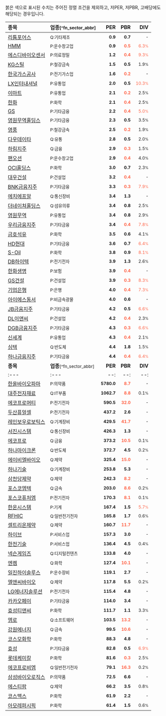 붉은 색으로 표시된 수치는 주어진 정렬 조건을 제외하고, 저PER, 저PBR, 고배당에도 해당되는 경우입니다.

| **종목** | **업종**<small>[^fn_sector_abbr]</small> | **PER** | **PBR** | **DIV** |
| :--- | :--- | --: | --: | --: |
| [리튬포어스](/073570/) | <small>Q:기타제조</small> | <small>**0.9**</small> | **<small>0.7</small>** | <small>-</small> |
| [HMM](/011200/) | <small>P:운수창고업</small> | <small>**0.9**</small> | **<small><span style="color:tomato">0.5</span></small>** | <small><span style="color:tomato">6.3<small>%</small></span></small> |
| [에스디바이오센서](/137310/) | <small>P:의료정밀</small> | <small>**1.2**</small> | **<small><span style="color:tomato">0.4</span></small>** | <small><span style="color:tomato">9.3<small>%</small></span></small> |
| [KG스틸](/016380/) | <small>P:철강금속</small> | <small>**1.5**</small> | **<small>0.5</small>** | <small>1.9<small>%</small></small> |
| [한국가스공사](/036460/) | <small>P:전기가스업</small> | <small>**1.6**</small> | **<small><span style="color:tomato">0.2</span></small>** | <small>-</small> |
| [LX인터내셔널](/001120/) | <small>P:유통업</small> | <small>**2.0**</small> | **<small>0.5</small>** | <small><span style="color:tomato">10.3<small>%</small></span></small> |
| [이마트](/139480/) | <small>P:유통업</small> | <small>**2.1**</small> | **<small><span style="color:tomato">0.2</span></small>** | <small>2.5<small>%</small></small> |
| [한화](/000880/) | <small>P:화학</small> | <small>**2.1**</small> | **<small><span style="color:tomato">0.4</span></small>** | <small>2.5<small>%</small></small> |
| [GS](/078930/) | <small>P:기타금융</small> | <small>**2.2**</small> | **<small><span style="color:tomato">0.4</span></small>** | <small><span style="color:tomato">5.0<small>%</small></span></small> |
| [영원무역홀딩스](/009970/) | <small>P:기타금융</small> | <small>**2.3**</small> | **<small>0.5</small>** | <small>3.5<small>%</small></small> |
| [영풍](/000670/) | <small>P:철강금속</small> | <small>**2.5**</small> | **<small><span style="color:tomato">0.2</span></small>** | <small>1.9<small>%</small></small> |
| [다우데이타](/032190/) | <small>Q:유통</small> | <small>**2.8**</small> | **<small>0.5</small>** | <small>2.0<small>%</small></small> |
| [하림지주](/003380/) | <small>Q:금융</small> | <small>**2.9**</small> | **<small><span style="color:tomato">0.3</span></small>** | <small>1.5<small>%</small></small> |
| [팬오션](/028670/) | <small>P:운수창고업</small> | <small>**2.9**</small> | **<small><span style="color:tomato">0.4</span></small>** | <small>4.0<small>%</small></small> |
| [OCI홀딩스](/010060/) | <small>P:화학</small> | <small>**3.0**</small> | **<small>0.7</small>** | <small>2.3<small>%</small></small> |
| [대우건설](/047040/) | <small>P:건설업</small> | <small>**3.2**</small> | **<small><span style="color:tomato">0.4</span></small>** | <small>-</small> |
| [BNK금융지주](/138930/) | <small>P:기타금융</small> | <small>**3.3**</small> | **<small><span style="color:tomato">0.3</span></small>** | <small><span style="color:tomato">7.9<small>%</small></span></small> |
| [에치에프알](/230240/) | <small>Q:통신장비</small> | <small>**3.4**</small> | **<small>1.3</small>** | <small>-</small> |
| [더네이쳐홀딩스](/298540/) | <small>Q:섬유의류</small> | <small>**3.4**</small> | **<small>0.8</small>** | <small>2.5<small>%</small></small> |
| [영원무역](/111770/) | <small>P:유통업</small> | <small>**3.4**</small> | **<small>0.8</small>** | <small>2.9<small>%</small></small> |
| [우리금융지주](/316140/) | <small>P:기타금융</small> | <small>**3.4**</small> | **<small><span style="color:tomato">0.4</span></small>** | <small><span style="color:tomato">7.8<small>%</small></span></small> |
| [금호석유](/011780/) | <small>P:화학</small> | <small>**3.5**</small> | **<small>0.6</small>** | <small>4.1<small>%</small></small> |
| [HD현대](/267250/) | <small>P:기타금융</small> | <small>**3.6**</small> | **<small>0.7</small>** | <small><span style="color:tomato">6.4<small>%</small></span></small> |
| [S-Oil](/010950/) | <small>P:화학</small> | <small>**3.8**</small> | **<small>0.9</small>** | <small><span style="color:tomato">8.1<small>%</small></span></small> |
| [DB하이텍](/000990/) | <small>P:전기전자</small> | <small>**3.9**</small> | **<small>1.3</small>** | <small>2.6<small>%</small></small> |
| [한화생명](/088350/) | <small>P:보험</small> | <small>**3.9**</small> | **<small><span style="color:tomato">0.4</span></small>** | <small>-</small> |
| [GS건설](/006360/) | <small>P:건설업</small> | <small>**3.9**</small> | **<small><span style="color:tomato">0.3</span></small>** | <small><span style="color:tomato">8.3<small>%</small></span></small> |
| [기업은행](/024110/) | <small>P:은행</small> | <small>**4.0**</small> | **<small><span style="color:tomato">0.4</span></small>** | <small><span style="color:tomato">7.3<small>%</small></span></small> |
| [아이에스동서](/010780/) | <small>P:비금속광물</small> | <small>**4.0**</small> | **<small>0.6</small>** | <small>-</small> |
| [JB금융지주](/175330/) | <small>P:기타금융</small> | <small>**4.2**</small> | **<small>0.5</small>** | <small><span style="color:tomato">6.6<small>%</small></span></small> |
| [DL이앤씨](/375500/) | <small>P:건설업</small> | <small>**4.2**</small> | **<small><span style="color:tomato">0.4</span></small>** | <small>2.3<small>%</small></small> |
| [DGB금융지주](/139130/) | <small>P:기타금융</small> | <small>**4.3**</small> | **<small><span style="color:tomato">0.3</span></small>** | <small><span style="color:tomato">6.6<small>%</small></span></small> |
| [신세계](/004170/) | <small>P:유통업</small> | <small>**4.3**</small> | **<small><span style="color:tomato">0.4</span></small>** | <small>2.1<small>%</small></small> |
| [심텍](/222800/) | <small>Q:반도체</small> | <small>**4.4**</small> | **<small>1.8</small>** | <small>1.5<small>%</small></small> |
| [하나금융지주](/086790/) | <small>P:기타금융</small> | <small>**4.4**</small> | **<small><span style="color:tomato">0.4</span></small>** | <small><span style="color:tomato">6.4<small>%</small></span></small> |
| **종목** | **업종**<small>[^fn_sector_abbr]</small> | **PER** | **PBR** | **DIV** |
| :--- | :--- | --: | --: | --: |
| [한올바이오파마](/009420/) | <small>P:의약품</small> | <small>**5780.0**</small> | **<small><span style="color:tomato">8.7</span></small>** | <small>-</small> |
| [대주전자재료](/078600/) | <small>Q:IT부품</small> | <small>**1062.7**</small> | **<small><span style="color:tomato">8.8</span></small>** | <small>0.1<small>%</small></small> |
| [에코프로머티](/450080/) | <small>P:전기전자</small> | <small>**590.5**</small> | **<small><span style="color:tomato">32.0</span></small>** | <small>-</small> |
| [두산퓨얼셀](/336260/) | <small>P:전기전자</small> | <small>**437.2**</small> | **<small>2.6</small>** | <small>-</small> |
| [레인보우로보틱스](/277810/) | <small>Q:기계장비</small> | <small>**429.5**</small> | **<small><span style="color:tomato">41.7</span></small>** | <small>-</small> |
| [서진시스템](/178320/) | <small>Q:통신장비</small> | <small>**426.3**</small> | **<small>1.3</small>** | <small>-</small> |
| [에코프로](/086520/) | <small>Q:금융</small> | <small>**373.2**</small> | **<small><span style="color:tomato">10.5</span></small>** | <small>0.1<small>%</small></small> |
| [하나마이크론](/067310/) | <small>Q:반도체</small> | <small>**372.7**</small> | **<small>4.5</small>** | <small>0.2<small>%</small></small> |
| [에이비엘바이오](/298380/) | <small>Q:제약</small> | <small>**325.4**</small> | **<small><span style="color:tomato">15.0</span></small>** | <small>-</small> |
| [하나기술](/299030/) | <small>Q:기계장비</small> | <small>**253.8**</small> | **<small>5.3</small>** | <small>-</small> |
| [삼천당제약](/000250/) | <small>Q:제약</small> | <small>**242.3**</small> | **<small><span style="color:tomato">8.2</span></small>** | <small>-</small> |
| [포스코엠텍](/009520/) | <small>Q:금속</small> | <small>**203.0**</small> | **<small><span style="color:tomato">8.6</span></small>** | <small>0.2<small>%</small></small> |
| [포스코퓨처엠](/003670/) | <small>P:전기전자</small> | <small>**170.3**</small> | **<small><span style="color:tomato">8.1</span></small>** | <small>0.1<small>%</small></small> |
| [한온시스템](/018880/) | <small>P:기계</small> | <small>**167.4**</small> | **<small>1.5</small>** | <small><span style="color:tomato">5.7<small>%</small></span></small> |
| [RFHIC](/218410/) | <small>Q:일반전기전자</small> | <small>**165.8**</small> | **<small>1.7</small>** | <small>0.6<small>%</small></small> |
| [셀트리온제약](/068760/) | <small>Q:제약</small> | <small>**160.7**</small> | **<small><span style="color:tomato">11.7</span></small>** | <small>-</small> |
| [하이브](/352820/) | <small>P:서비스업</small> | <small>**157.3**</small> | **<small>3.0</small>** | <small>-</small> |
| [한전기술](/052690/) | <small>P:서비스업</small> | <small>**136.4**</small> | **<small>4.5</small>** | <small>0.4<small>%</small></small> |
| [넥슨게임즈](/225570/) | <small>Q:디지털컨텐츠</small> | <small>**133.8**</small> | **<small>4.0</small>** | <small>-</small> |
| [엔켐](/348370/) | <small>Q:화학</small> | <small>**127.4**</small> | **<small><span style="color:tomato">10.1</span></small>** | <small>-</small> |
| [일진하이솔루스](/271940/) | <small>P:운수장비</small> | <small>**119.1**</small> | **<small>2.7</small>** | <small>-</small> |
| [엘앤씨바이오](/290650/) | <small>Q:제약</small> | <small>**117.8**</small> | **<small>5.5</small>** | <small>0.2<small>%</small></small> |
| [LG에너지솔루션](/373220/) | <small>P:전기전자</small> | <small>**115.4**</small> | **<small>4.8</small>** | <small>-</small> |
| [카카오페이](/377300/) | <small>P:기타금융</small> | <small>**114.0**</small> | **<small>3.4</small>** | <small>-</small> |
| [효성티앤씨](/298020/) | <small>P:화학</small> | <small>**111.7**</small> | **<small>1.1</small>** | <small>3.3<small>%</small></small> |
| [엠로](/058970/) | <small>Q:소프트웨어</small> | <small>**103.5**</small> | **<small><span style="color:tomato">13.2</span></small>** | <small>-</small> |
| [강원에너지](/114190/) | <small>Q:금속</small> | <small>**99.5**</small> | **<small><span style="color:tomato">10.6</span></small>** | <small>-</small> |
| [코스모화학](/005420/) | <small>P:화학</small> | <small>**88.3**</small> | **<small>4.8</small>** | <small>-</small> |
| [효성](/004800/) | <small>P:기타금융</small> | <small>**82.8**</small> | **<small>0.5</small>** | <small><span style="color:tomato">6.9<small>%</small></span></small> |
| [롯데케미칼](/011170/) | <small>P:화학</small> | <small>**81.6**</small> | **<small><span style="color:tomato">0.3</span></small>** | <small>2.5<small>%</small></small> |
| [에코프로비엠](/247540/) | <small>Q:일반전기전자</small> | <small>**79.1**</small> | **<small><span style="color:tomato">16.3</span></small>** | <small>0.2<small>%</small></small> |
| [삼성바이오로직스](/207940/) | <small>P:의약품</small> | <small>**72.5**</small> | **<small>6.6</small>** | <small>-</small> |
| [에스티팜](/237690/) | <small>Q:제약</small> | <small>**66.2**</small> | **<small>3.5</small>** | <small>0.8<small>%</small></small> |
| [코스맥스](/192820/) | <small>P:화학</small> | <small>**61.9**</small> | **<small>2.2</small>** | <small>-</small> |
| [아모레퍼시픽](/090430/) | <small>P:화학</small> | <small>**61.4**</small> | **<small>1.5</small>** | <small>0.6<small>%</small></small> |